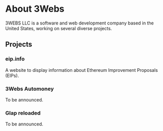 # About 3Webs

3WEBS LLC is a software and web development company based in the United States, working on several diverse projects.

## Projects

### eip.info

A website to display information about Ethereum Improvement Proposals (EIPs).

### 3Webs Automoney

To be announced.

### Glap reloaded

To be announced.
